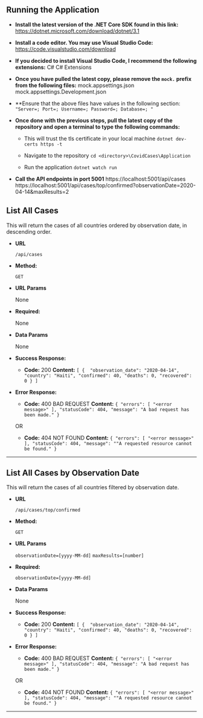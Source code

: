 **Running the Application**
----
* **Install the latest version of the .NET Core SDK found in this link:**
  https://dotnet.microsoft.com/download/dotnet/3.1

* **Install a code editor. You may use Visual Studio Code:**
  https://code.visualstudio.com/download

* **If you decided to install Visual Studio Code, I recommend the following extensions:**
  C#
  C# Extensions

* **Once you have pulled the latest copy, please remove the `mock.` prefix from the following files:**
  mock.appsettings.json
  mock.appsettings.Development.json
  
* **Ensure that the above files have values in the following section:
  `"Server=; Port=; Username=; Password=; Database=; "`

* **Once done with the previous steps, pull the latest copy of the repository and open a terminal to type the following commands:**
  * This will trust the tls certificate in your local machine
  `dotnet dev-certs https -t`

  * Navigate to the repository
  `cd <directory>\CovidCases\Application`

  * Run the application
  `dotnet watch run`

* **Call the API endpoints in port 5001**
  https://localhost:5001/api/cases
  https://localhost:5001/api/cases/top/confirmed?observationDate=2020-04-14&maxResults=2

**List All Cases**
----
  This will return the cases of all countries ordered by observation date, in descending order.

* **URL**

  `/api/cases`

* **Method:**

  `GET`
  
*  **URL Params**

   None

*  **Required:**
 
   None

* **Data Params**

  None

* **Success Response:**

  * **Code:** 200
    **Content:** 
    `[
        {  "observation_date": "2020-04-14",
        "country": "Haiti",
        "confirmed": 40,
        "deaths": 0,
        "recovered": 0 }
     ]`
 
* **Error Response:**

  * **Code:** 400 BAD REQUEST
    **Content:** `{
    "errors": [
        "<error message>"
    ],
    "statusCode": 404,
    "message": "A bad request has been made."
}`

  OR

  * **Code:** 404 NOT FOUND
    **Content:** `{
    "errors": [
        "<error message>"
    ],
    "statusCode": 404,
    "message": ""A requested resource cannot be found."
}`
----

**List All Cases by Observation Date**
----
  This will return the cases of all countries filtered by observation date.

* **URL**

  `/api/cases/top/confirmed`

* **Method:**

  `GET`
  
* **URL Params**

  `observationDate=[yyyy-MM-dd]`
  `maxResults=[number]`

* **Required:**
 
  `observationDate=[yyyy-MM-dd]`

* **Data Params**

  None

* **Success Response:**

  * **Code:** 200
    **Content:** 
    `[
        {  "observation_date": "2020-04-14",
        "country": "Haiti",
        "confirmed": 40,
        "deaths": 0,
        "recovered": 0 }
     ]`
 
* **Error Response:**

  * **Code:** 400 BAD REQUEST
    **Content:** `{
    "errors": [
        "<error message>"
    ],
    "statusCode": 404,
    "message": "A bad request has been made."
}`

  OR

  * **Code:** 404 NOT FOUND
    **Content:** `{
    "errors": [
        "<error message>"
    ],
    "statusCode": 404,
    "message": ""A requested resource cannot be found."
}`
----